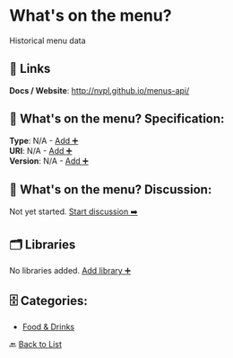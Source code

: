 # What's on the menu?

Historical menu data

##  🔗 Links
**Docs / Website**: http://nypl.github.io/menus-api/

## 🧬 What's on the menu? Specification:
**Type**: N/A - [Add ➕](https://github.com/apis-list/apis-list/edit/main/apis.yaml#L21799)  
**URI**: N/A - [Add ➕](https://github.com/apis-list/apis-list/edit/main/apis.yaml#L21799)  
**Version**: N/A - [Add ➕](https://github.com/apis-list/apis-list/edit/main/apis.yaml#L21799)

## 💬 What's on the menu? Discussion:
Not yet started. [Start discussion ➡️](https://github.com/apis-list/apis-list/discussions/new)

## 🗂️ Libraries

No libraries added. [Add library ➕](https://github.com/apis-list/apis-list/edit/main/apis.yaml#L21799)    


## 🗄️ Categories:
- [Food & Drinks](https://github.com/apis-list/apis-list#food--drinks-)

🔙  [Back to List](https://github.com/apis-list/apis-list)
